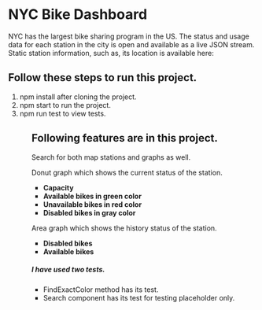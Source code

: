 <h1>NYC Bike Dashboard</h1>
<p>NYC has the largest bike sharing program in the US. The status and usage data for each station in the city is open and available as a live JSON stream.
Static station information, such as, its location is available here:</p>

<h2>Follow these steps to run this project.</h2>
<ol>
  <li>
    npm install after cloning the project.
  </li>
  <li>
    npm start to run the project.
  </li>
  <li>
  npm run test to view tests.
  </li>
  <ol>
  
<h2>Following features are in this project.</h2>
<p>
    Search for both map stations and graphs as well. 
    </p>
<p>
    Donut graph which shows the current status of the station.
  <ul>
    <li>
       <strong>Capacity</strong>    
    </li>
    <li>
        <strong>Available bikes in green color</strong>  
    </li>
    <li>
       <strong>Unavailable bikes in red color</strong>
    </li>
    <li>
         <strong>Disabled bikes in gray color</strong>
    </li>
    </ul>
    </p>
 <p>
    Area graph which shows the history status of the station.
  <ul>
    <li>
       <strong>Disabled bikes</strong>    
    </li>
    <li>
        <strong>Available bikes</strong>  
    </li>
    </ul>
    </p>
    
 <h5>
        I have used two tests.
 </h5>
<ul>
  <li>FindExactColor method has its test.</li>
  <li>
    Search component has its test for testing placeholder only.
  </li>
    </ul>
